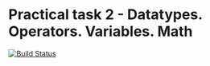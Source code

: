 # Practical task 2 - Datatypes. Operators. Variables. Math

[![Build Status](https://travis-ci.com/itmo-java-basics-2020/task-2-datatypes-operators-<you-github>.svg?branch=master)](https://travis-ci.com/itmo-java-basics-2020/task-2-datatypes-operators-<you-github>)